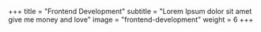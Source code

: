 +++
title = "Frontend Development"
subtitle = "Lorem Ipsum dolor sit amet give me money and love"
image = "frontend-development"
weight = 6
+++